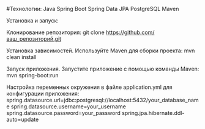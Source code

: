 #Технологии: 
Java
Spring Boot
Spring Data JPA
PostgreSQL
Maven

Установка и запуск:

Клонирование репозитория:
git clone https://github.com/ваш_репозиторий.git

Установка зависимостей. Используйте Maven для сборки проекта:
mvn clean install

Запуск приложения. Запустите приложение с помощью команды Maven:
mvn spring-boot:run

Настройка переменных окружения в файле application.yml для конфигурации приложения:
spring.datasource.url=jdbc:postgresql://localhost:5432/your_database_name
spring.datasource.username=your_username
spring.datasource.password=your_password
spring.jpa.hibernate.ddl-auto=update
